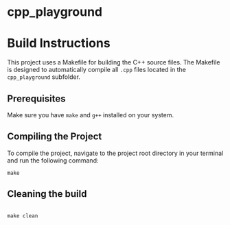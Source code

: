 # cpp_playground

# Build Instructions

This project uses a Makefile for building the C++ source files. The Makefile is designed to automatically compile all `.cpp` files located in the `cpp_playground` subfolder.

## Prerequisites

Make sure you have `make` and `g++` installed on your system.

## Compiling the Project

To compile the project, navigate to the project root directory in your terminal and run the following command:

```
make
```

## Cleaning the build

```

make clean

```